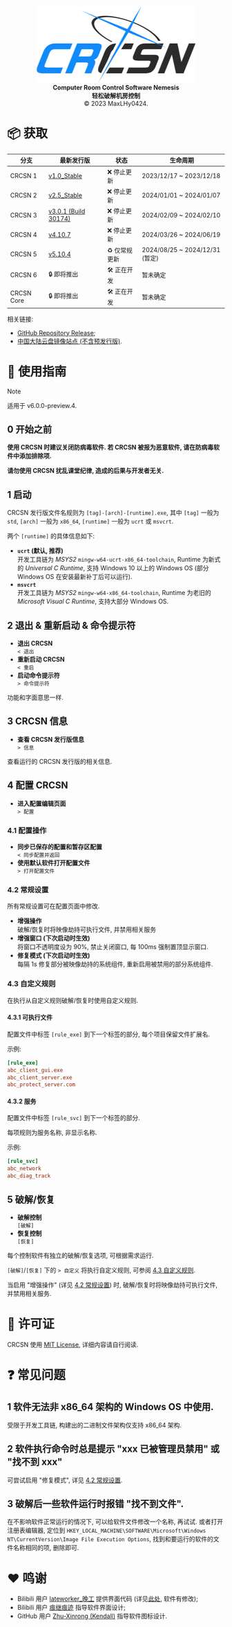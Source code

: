 <div align="center">

![logo](./img/title_preview.png)\
**Computer Room Control Software Nemesis**\
**轻松破解机房控制**\
©️ 2023 MaxLHy0424.

</div>

# 📦 获取

| 分支 | 最新发行版 | 状态 | 生命周期 |
| - | - | - | - |
| CRCSN 1 | [v1.0_Stable](https://github.com/MaxLHy0424/CRCSN/releases/tag/v1.0_Stable) | ❌ 停止更新 | 2023/12/17 ~ 2023/12/18 |
| CRCSN 2 | [v2.5_Stable](https://github.com/MaxLHy0424/CRCSN/releases/tag/v2.5_Stable) | ❌ 停止更新 | 2024/01/01 ~ 2024/01/07 |
| CRCSN 3 | [v3.0.1 (Build 30174)](https://github.com/MaxLHy0424/CRCSN/releases/tag/30174) | ❌ 停止更新 | 2024/02/09 ~ 2024/02/10 |
| CRCSN 4 | [v4.10.7](https://github.com/MaxLHy0424/CRCSN/releases/tag/v4.10.7) | ❌ 停止更新 | 2024/03/26 ~ 2024/06/19 |
| CRCSN 5 | [v5.10.4](https://github.com/MaxLHy0424/CRCSN/releases/tag/v5.10.4) | ♻️ 仅常规更新 | 2024/08/25 ~ 2024/12/31 (暂定) |
| CRCSN 6 | 🔒 即将推出 | 🛠️ 正在开发 | 暂未确定 |
| CRCSN Core | 🔒 即将推出 | 🛠️ 正在开发 | 暂未确定 |

相关链接:

- [GitHub Repository Release](https://github.com/MaxLHy0424/CRCSN/releases);
- [中国大陆云盘镜像站点 (不含预发行版)](https://pan.huang1111.cn/s/y548jt6).

# 📖 使用指南

> [!NOTE]
> 适用于 v6.0.0-preview.4.

## 0 开始之前

**使用 CRCSN 时建议关闭防病毒软件. 若 CRCSN 被报为恶意软件, 请在防病毒软件中添加排除项.**

**请勿使用 CRCSN 扰乱课堂纪律, 造成的后果与开发者无关.**

## 1 启动

CRCSN 发行版文件名规则为 `[tag]-[arch]-[runtime].exe`, 其中 `[tag]` 一般为 `std`, `[arch]` 一般为 `x86_64`, `[runtime]` 一般为 `ucrt` 或 `msvcrt`.

两个 `[runtime]` 的具体信息如下:
- **`ucrt` (默认, 推荐)**\
  开发工具链为 *MSYS2* `mingw-w64-ucrt-x86_64-toolchain`, Runtime 为新式的 *Universal C Runtime*, 支持 Windows 10 以上的 Windows OS (部分 Windows OS 在安装最新补丁后可以运行).
- **`msvcrt`**\
  开发工具链为 *MSYS2* `mingw-w64-x86_64-toolchain`, Runtime 为老旧的 *Microsoft Visual C Runtime*, 支持大部分 Windows OS.

## 2 退出 & 重新启动 & 命令提示符

- **退出 CRCSN**\
  `< 退出`
- **重新启动 CRCSN**\
  `< 重启`
- **启动命令提示符**\
  `> 命令提示符`

功能和字面意思一样.

## 3 CRCSN 信息

- **查看 CRCSN 发行版信息**\
  `> 信息`

查看运行的 CRCSN 发行版的相关信息.

## 4 配置 CRCSN

- **进入配置编辑页面**\
  `> 配置`

### 4.1 配置操作

- **同步已保存的配置和暂存区配置**\
  `< 同步配置并返回`
- **使用默认软件打开配置文件**\
  `> 打开配置文件`

### 4.2 常规设置

所有常规设置可在配置页面中修改.

- **增强操作**\
  破解/恢复时将映像劫持可执行文件, 并禁用相关服务
- **增强窗口 (下次启动时生效)**\
  将窗口不透明度设为 90%, 禁止关闭窗口, 每 100ms 强制置顶显示窗口.
- **修复模式 (下次启动时生效)**\
  每隔 1s 修复部分被映像劫持的系统组件, 重新启用被禁用的部分系统组件.

### 4.3 自定义规则

在执行从自定义规则破解/恢复时使用自定义规则.

#### 4.3.1 可执行文件

配置文件中标签 `[rule_exe]` 到下一个标签的部分, 每个项目保留文件扩展名.

示例:
```ini
[rule_exe]
abc_client_gui.exe
abc_client_server.exe
abc_protect_server.com
```

#### 4.3.2 服务

配置文件中标签 `[rule_svc]` 到下一个标签的部分.

每项规则为服务名称, 非显示名称.

示例:
```ini
[rule_svc]
abc_network
abc_diag_track
```

## 5 破解/恢复

- **破解控制**\
  `[破解]`
- **恢复控制**\
  `[恢复]`

每个控制软件有独立的破解/恢复选项, 可根据需求运行.

`[破解]`/`[恢复]` 下的 `> 自定义` 将执行自定义规则, 可参阅 [4.3 自定义规则](#43-自定义规则).

当启用 "增强操作" (详见 [4.2 常规设置](#42-常规设置)) 时, 破解/恢复时将映像劫持可执行文件, 并禁用相关服务.

# 📜 许可证

CRCSN 使用 [MIT License](./LICENSE), 详细内容请自行阅读.

# ❓ 常见问题

## 1 软件无法非 x86_64 架构的 Windows OS 中使用.

受限于开发工具链, 构建出的二进制文件架构仅支持 x86_64 架构.

## 2 软件执行命令时总是提示 "xxx 已被管理员禁用" 或 "找不到 xxx"

可尝试启用 "修复模式", 详见 [4.2 常规设置](#42-常规设置).

## 3 破解后一些软件运行时报错 "找不到文件".

在不影响软件正常运行的情况下, 可以给软件文件修改一个名称, 再试试. 或者打开注册表编辑器, 定位到 `HKEY_LOCAL_MACHINE\SOFTWARE\Microsoft\Windows NT\CurrentVersion\Image File Execution Options`, 找到和要运行的软件的文件名称相同的项, 删除即可.

# ❤️ 鸣谢

- Bilibili 用户 [lateworker_晚工](https://space.bilibili.com/454920362) 提供界面代码 (详见[此处](https://www.bilibili.com/video/BV1X14y1n7S4), 软件有修改);
- Bilibili 用户 [痕继痕迹](https://space.bilibili.com/39337803) 指导软件界面设计;
- GitHub 用户 [Zhu-Xinrong (Kendall)](https://github.com/Zhu-Xinrong) 指导软件图标设计.
